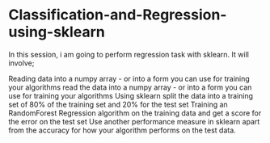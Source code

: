 # Classification-and-Regression-using-sklearn
In this session, i am going to perform regression task with sklearn. It will involve;  

Reading data into a numpy array - or into a form you can use for training your algorithms 
read the data into a numpy array - or into a form you can use for training your algorithms Using sklearn split the data into a training set of 80% of the training set and 20% for the test set Training an RandomForest Regression algorithm on the training data and get a score for the error on the test set Use another performance measure in sklearn apart from the accuracy for how your algorithm performs on the test data.
